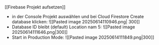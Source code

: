 [[Firebase Projekt aufsetzen]]

- in der Console Projekt auswählen und bei Cloud Firestore Create database klicken:
  ![[Pasted image 20250614110946.png| 300]]
- Database ID bleibt (default) Location nam 5:
  ![[Pasted image 20250614111646.png|300]]
- Start in Production Mode:
  ![[Pasted image 20250614111849.png|300]]
